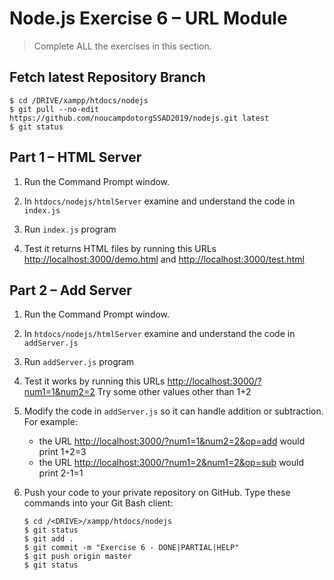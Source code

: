 # Node.js Exercise 6 – URL Module
		
> Complete ALL the exercises in this section.

## Fetch latest Repository Branch

```
$ cd /DRIVE/xampp/htdocs/nodejs
$ git pull --no-edit https://github.com/noucampdotorgSSAD2019/nodejs.git latest
$ git status

```
## Part 1 – HTML Server 

1.  Run the Command Prompt window.

1.	In ``htdocs/nodejs/htmlServer`` examine and understand the code in ``index.js``

1.  Run ``index.js`` program

1.  Test it returns HTML files by running this URLs [http://localhost:3000/demo.html](http://localhost:3000/demo.html) and [http://localhost:3000/test.html](http://localhost:3000/test.html)


## Part 2 – Add Server 

1.  Run the Command Prompt window.

1.	In ``htdocs/nodejs/htmlServer`` examine and understand the code in ``addServer.js``

1.  Run ``addServer.js`` program

1.  Test it works by running this URLs [http://localhost:3000/?num1=1&num2=2](http://localhost:3000/?num1=1&num2=2)  Try some other values other than 1+2

1.  Modify the code in ``addServer.js`` so it can handle addition or subtraction.  For example:

    - the URL [http://localhost:3000/?num1=1&num2=2&op=add](http://localhost:3000/?num1=1&num2=2&op=add) would print 1+2=3
    - the URL [http://localhost:3000/?num1=2&num1=2&op=sub](http://localhost:3000/?num1=2&num2=1&op=sub) would print 2-1=1

1.  Push your code to your private repository on GitHub. Type these commands into your Git Bash client:

    ```
    $ cd /<DRIVE>/xampp/htdocs/nodejs
    $ git status
    $ git add .
    $ git commit -m "Exercise 6 - DONE|PARTIAL|HELP"
    $ git push origin master
    $ git status
    ```
